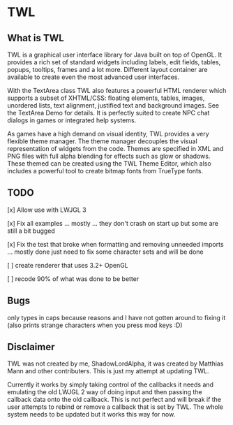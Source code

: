 # TWL

## What is TWL

TWL is a graphical user interface library for Java built on top of OpenGL. It provides a rich set of standard widgets including labels, edit fields, tables, popups, tooltips, frames and a lot more. Different layout container are available to create even the most advanced user interfaces.

With the TextArea class TWL also features a powerful HTML renderer which supports a subset of XHTML/CSS: floating elements, tables, images, unordered lists, text alignment, justified text and background images. See the TextArea Demo for details. It is perfectly suited to create NPC chat dialogs in games or integrated help systems.

As games have a high demand on visual identity, TWL provides a very flexible theme manager. The theme manager decouples the visual representation of widgets from the code. Themes are specified in XML and PNG files with full alpha blending for effects such as glow or shadows. These themed can be created using the TWL Theme Editor, which also includes a powerful tool to create bitmap fonts from TrueType fonts.

## TODO

[x] Allow use with LWJGL 3

[x] Fix all examples ... mostly ... they don't crash on start up but some are still a bit bugged

[x] Fix the test that broke when formatting and removing unneeded imports ... mostly done just need to fix some character sets and will be done

[ ] create renderer that uses 3.2+ OpenGL

[ ] recode 90% of what was done to be better

## Bugs

only types in caps because reasons and I have not gotten around to fixing it (also prints strange characters when you press mod keys :D)

## Disclaimer

TWL was not created by me, ShadowLordAlpha, it was created by Matthias Mann and other contributers. This is just my attempt at updating TWL. 

Currently it works by simply taking control of the callbacks it needs and emulating the old LWJGL 2 way of doing input and then passing the callback data onto the old callback. This is not perfect and will break if the user attempts to rebind or remove a callback that is set by TWL. The whole system needs to be updated but it works this way for now.
